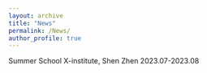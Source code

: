 ```yaml
---
layout: archive
title: "News"
permalink: /News/
author_profile: true
---
```

Summer School
X-institute, Shen Zhen
2023.07-2023.08
